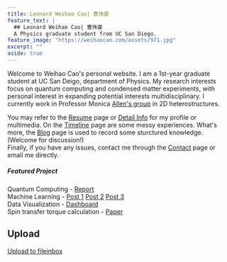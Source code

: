 ```yaml
---
title: Leonard Weihao Cao| 曹伟豪
feature_text: |
  ## Leonard Weihao Cao| 曹伟豪  
  A Physics graduate student from UC San Diego.
feature_image: "https://weihaocao.com/assets/971.jpg"
excerpt: ""
aside: true
---
```


Welcome to Weihao Cao's personal website. I am a 1st-year graduate student at UC San Deigo, department of Physics. My research interests focus on quantum computing and condensed matter experiments, with personal interest in expanding potential interests multidisciplinary. I currently work in Professor Monica [Allen's group](https://allen.physics.ucsd.edu/) in 2D heterostructures.  

You may refer to the [Resume](resume/) page or [Detail Info](https://cwhypt.wixsite.com/main) for my profile or multimedia. On the [Timeline](timeline/) page are some  messy experiences. What's more, the [Blog](blog/) page is used to record some sturctured knowledge.(Welcome for discussion!)   
Finally, if you have any issues, contact me through the [Contact](contact/) page or email me directly.

##### Featured Project

Quantum Computing - [Report](https://weihaocao.com/physics/2017/11/25/quantum-computing/)  
Machine Learning - [Post 1](https://weihaocao.com/computer/2017/08/30/conv-net-one/) [Post 2](https://weihaocao.com/computer/2017/08/31/conv-net-two/) [Post 3](https://weihaocao.com/computer/2017/10/01/conv-net-three/)    
Data Visualization - [Dashboard](https://app.powerbi.com/view?r=eyJrIjoiNmZhOGJhOTktNDg4Yi00NGMzLTljZDAtNmZkNDM4ZjhjZTE2IiwidCI6IjlhZGE5OWQyLTg3MDQtNDc0ZC05OTAxLTA5OWE5ZTAxMGUzNyJ9&pageName=ReportSection)     
Spin transfer torque calculation - [Paper](https://arxiv.org/abs/2009.06849)   

## Upload
[Upload to fileinbox](https://fileinbox.com/weihaocao) 
